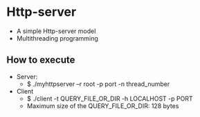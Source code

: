 # Http-server
* A simple Http-server model
* Multithreading programming

## How to execute
* Server:
  * $ ./myhttpserver –r root -p port -n thread_number
* Client 
  * $ ./client -t QUERY_FILE_OR_DIR -h LOCALHOST -p PORT
  * Maximum size of the QUERY_FILE_OR_DIR: 128 bytes
